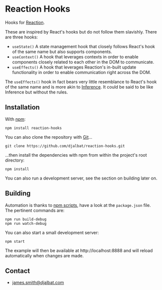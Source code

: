 # Reaction Hooks

Hooks for [Reaction](https://github.com/djalbat/reaction).

These are inspired by React's hooks but do not follow them slavishly. There are three hooks:

* `useState()` A state management hook that closely follows React's hook of the same name but also supports components.
* `useContext()` A hook that leverages contexts in order to enable components closely related to each other in the DOM to communicate.
* `useEffects()` A hook that leverages Reaction's in-built update functionality in order to enable communication right across the DOM.

The `useEffects()` hook in fact bears very little resemblance to React's hook of the same name and is more akin to [Inference](https://github.com/djalbat/inference). It could be said to be like Inference but without the rules.   

## Installation

With [npm](https://www.npmjs.com/):

    npm install reaction-hooks

You can also clone the repository with [Git](https://git-scm.com/)...

    git clone https://github.com/djalbat/reaction-hooks.git

...then install the dependencies with npm from within the project's root directory:

    npm install

You can also run a development server, see the section on building later on.

## Building

Automation is thanks to [npm scripts](https://docs.npmjs.com/misc/scripts), have a look at the `package.json` file. The pertinent commands are:

    npm run build-debug
    npm run watch-debug

You can also start a small development server:

    npm start

The example will then be available at http://localhost:8888 and will reload automatically when changes are made.

## Contact

- james.smith@djalbat.com
